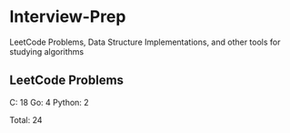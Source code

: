 # Interview-Prep
LeetCode Problems, Data Structure Implementations, and other tools for studying algorithms

## LeetCode Problems
C:      18
Go:     4
Python: 2

Total:  24
